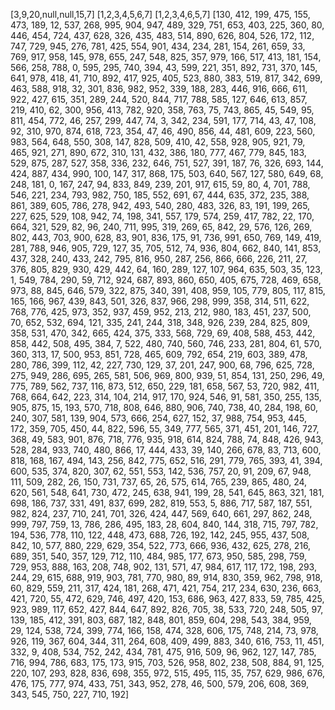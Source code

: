 [3,9,20,null,null,15,7]
[1,2,3,4,5,6,7]
[1,2,3,4,6,5,7]
[130, 412, 199, 475, 155, 473, 189, 12, 537, 268, 995, 904, 947, 489, 329, 751, 653, 403, 225, 360, 80, 446, 454, 724, 437, 628, 326, 435, 483, 514, 890, 626, 804, 526, 172, 112, 747, 729, 945, 276, 781, 425, 554, 901, 434, 234, 281, 154, 261, 659, 33, 769, 917, 958, 145, 978, 655, 247, 548, 825, 357, 979, 166, 517, 413, 181, 154, 566, 258, 788, 0, 595, 295, 740, 394, 43, 599, 221, 351, 892, 731, 370, 145, 641, 978, 418, 41, 710, 892, 417, 925, 405, 523, 880, 383, 519, 817, 342, 699, 463, 588, 918, 32, 301, 836, 982, 952, 339, 188, 283, 446, 916, 666, 611, 922, 427, 615, 351, 289, 244, 520, 844, 717, 788, 585, 127, 646, 613, 857, 219, 410, 62, 300, 956, 413, 782, 920, 358, 763, 75, 743, 865, 45, 549, 95, 811, 454, 772, 46, 257, 299, 447, 74, 3, 342, 234, 591, 177, 714, 43, 47, 108, 92, 310, 970, 874, 618, 723, 354, 47, 46, 490, 856, 44, 481, 609, 223, 560, 983, 564, 648, 550, 308, 147, 828, 509, 410, 42, 558, 928, 905, 921, 79, 465, 921, 271, 890, 672, 310, 131, 432, 386, 180, 777, 467, 779, 845, 183, 529, 875, 287, 527, 358, 336, 232, 646, 751, 527, 391, 187, 76, 326, 693, 144, 424, 887, 434, 990, 100, 147, 317, 868, 175, 503, 640, 567, 127, 580, 649, 68, 248, 181, 0, 167, 247, 94, 833, 849, 239, 201, 917, 615, 59, 80, 4, 701, 788, 546, 221, 234, 793, 982, 750, 185, 552, 691, 67, 444, 635, 372, 235, 388, 861, 389, 605, 786, 278, 942, 493, 540, 280, 483, 326, 83, 191, 199, 265, 227, 625, 529, 108, 942, 74, 198, 341, 557, 179, 574, 259, 417, 782, 22, 170, 664, 321, 529, 82, 96, 240, 711, 995, 319, 269, 65, 842, 29, 576, 126, 269, 802, 443, 703, 900, 628, 83, 901, 836, 175, 91, 736, 991, 650, 769, 149, 419, 281, 788, 946, 905, 729, 127, 35, 705, 512, 74, 936, 804, 662, 840, 141, 853, 437, 328, 240, 433, 242, 795, 816, 950, 287, 256, 866, 666, 226, 211, 27, 376, 805, 829, 930, 429, 442, 64, 160, 289, 127, 107, 964, 635, 503, 35, 123, 1, 549, 784, 290, 59, 712, 924, 687, 893, 860, 650, 405, 675, 728, 469, 658, 973, 88, 845, 646, 579, 322, 875, 340, 391, 408, 959, 105, 779, 805, 117, 815, 165, 166, 967, 439, 843, 501, 326, 837, 966, 298, 999, 358, 314, 511, 622, 768, 776, 425, 973, 352, 937, 459, 952, 213, 212, 980, 183, 451, 237, 500, 70, 652, 532, 694, 121, 335, 241, 244, 318, 348, 926, 239, 284, 825, 809, 358, 531, 470, 342, 665, 424, 375, 333, 568, 729, 69, 408, 588, 453, 442, 858, 442, 508, 495, 384, 7, 522, 480, 740, 560, 746, 233, 281, 804, 61, 570, 360, 313, 17, 500, 953, 851, 728, 465, 609, 792, 654, 219, 603, 389, 478, 280, 786, 399, 112, 42, 227, 730, 129, 37, 201, 247, 900, 68, 796, 625, 728, 275, 949, 286, 695, 265, 581, 506, 969, 800, 939, 51, 854, 131, 250, 296, 49, 775, 789, 562, 737, 116, 873, 512, 650, 229, 181, 658, 567, 53, 720, 982, 411, 768, 664, 642, 223, 314, 104, 214, 917, 170, 924, 546, 91, 581, 350, 255, 135, 905, 875, 15, 193, 570, 718, 808, 646, 880, 906, 740, 738, 40, 284, 198, 60, 240, 307, 581, 139, 904, 573, 666, 254, 627, 152, 37, 988, 754, 953, 445, 172, 359, 705, 450, 44, 822, 596, 55, 349, 777, 565, 371, 451, 201, 146, 727, 368, 49, 583, 901, 876, 718, 776, 935, 918, 614, 824, 788, 74, 848, 426, 943, 528, 284, 933, 740, 480, 866, 17, 444, 433, 39, 140, 266, 678, 83, 713, 600, 818, 168, 167, 494, 143, 256, 842, 775, 652, 516, 291, 779, 765, 393, 41, 394, 600, 535, 374, 820, 307, 62, 551, 553, 142, 536, 757, 20, 91, 209, 67, 948, 111, 509, 282, 26, 150, 731, 737, 65, 26, 575, 614, 765, 239, 865, 480, 24, 620, 561, 548, 641, 730, 472, 245, 638, 941, 199, 28, 541, 645, 863, 321, 181, 698, 186, 737, 331, 491, 837, 699, 282, 819, 553, 5, 886, 717, 587, 187, 551, 982, 824, 237, 710, 241, 701, 326, 424, 447, 569, 640, 661, 297, 862, 248, 999, 797, 759, 13, 786, 286, 495, 183, 28, 604, 840, 144, 318, 715, 797, 782, 194, 536, 778, 110, 122, 448, 473, 688, 726, 192, 142, 245, 955, 437, 508, 842, 10, 577, 880, 229, 629, 354, 522, 773, 666, 936, 432, 625, 278, 216, 689, 351, 540, 357, 129, 712, 110, 484, 985, 177, 673, 950, 585, 298, 759, 729, 953, 888, 163, 208, 748, 902, 131, 571, 47, 984, 617, 117, 172, 198, 293, 244, 29, 615, 688, 919, 903, 781, 770, 980, 89, 914, 830, 359, 962, 798, 918, 60, 829, 559, 211, 317, 424, 181, 268, 471, 421, 754, 217, 234, 630, 236, 663, 421, 720, 55, 472, 629, 746, 497, 420, 153, 686, 963, 427, 833, 59, 785, 425, 923, 989, 117, 652, 427, 844, 647, 892, 826, 705, 38, 533, 720, 248, 505, 97, 139, 185, 412, 391, 803, 687, 182, 848, 801, 859, 604, 298, 543, 384, 959, 29, 124, 538, 724, 399, 774, 166, 158, 474, 328, 606, 175, 748, 214, 73, 978, 926, 119, 367, 604, 344, 311, 264, 608, 409, 499, 883, 340, 616, 753, 11, 451, 332, 9, 408, 534, 752, 242, 434, 781, 475, 916, 509, 96, 962, 127, 147, 785, 716, 994, 786, 683, 175, 173, 915, 703, 526, 958, 802, 238, 508, 884, 91, 125, 220, 107, 293, 828, 836, 698, 355, 972, 515, 495, 115, 35, 757, 629, 986, 676, 476, 175, 777, 974, 433, 751, 343, 952, 278, 46, 500, 579, 206, 608, 369, 343, 545, 750, 227, 710, 192]